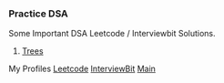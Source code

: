 ### Practice DSA
Some Important DSA Leetcode / Interviewbit Solutions.

1. [Trees](Trees.md)

My Profiles
[Leetcode](https://www.leetcode.com/ayushbasak)	[InterviewBit](https://www.interviewbit.com/profile/ayushbasak) [Main](https://ayushbasak.tech)